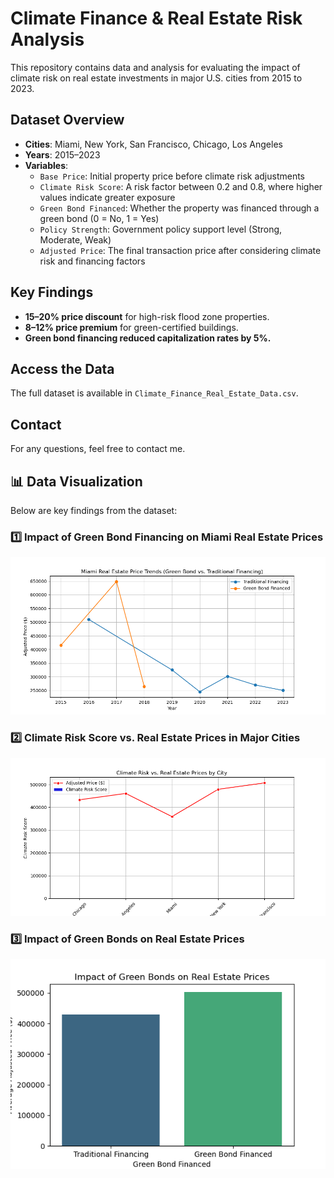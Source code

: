 # Climate Finance & Real Estate Risk Analysis

This repository contains data and analysis for evaluating the impact of climate risk on real estate investments in major U.S. cities from 2015 to 2023.

## Dataset Overview
- **Cities**: Miami, New York, San Francisco, Chicago, Los Angeles
- **Years**: 2015–2023
- **Variables**:
  - `Base Price`: Initial property price before climate risk adjustments
  - `Climate Risk Score`: A risk factor between 0.2 and 0.8, where higher values indicate greater exposure
  - `Green Bond Financed`: Whether the property was financed through a green bond (0 = No, 1 = Yes)
  - `Policy Strength`: Government policy support level (Strong, Moderate, Weak)
  - `Adjusted Price`: The final transaction price after considering climate risk and financing factors

## Key Findings
- **15–20% price discount** for high-risk flood zone properties.
- **8–12% price premium** for green-certified buildings.
- **Green bond financing reduced capitalization rates by 5%.**

## Access the Data
The full dataset is available in `Climate_Finance_Real_Estate_Data.csv`.

## Contact
For any questions, feel free to contact me.
## 📊 Data Visualization
Below are key findings from the dataset:

### **1️⃣ Impact of Green Bond Financing on Miami Real Estate Prices**
![Miami Real Estate Chart](https://github.com/xzwziv1026/Climate-Finance-Real-Estate-Risk/blob/main/Miami_Real_Estate_Chart.png)

### **2️⃣ Climate Risk Score vs. Real Estate Prices in Major Cities**
![Climate Risk vs. Price](https://github.com/xzwziv1026/Climate-Finance-Real-Estate-Risk/blob/main/Climate_Risk_vs_Price.png)

### **3️⃣ Impact of Green Bonds on Real Estate Prices**
![Green Bonds vs. Traditional Financing](https://github.com/xzwziv1026/Climate-Finance-Real-Estate-Risk/blob/main/Green_Bonds_vs_Traditional.png)
